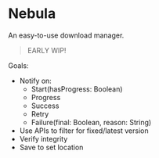 # Nebula
An easy-to-use download manager.

> EARLY WIP!

Goals:
- Notify on:
  - Start(hasProgress: Boolean)
  - Progress
  - Success
  - Retry
  - Failure(final: Boolean, reason: String)
- Use APIs to filter for fixed/latest version
- Verify integrity
- Save to set location
